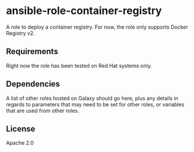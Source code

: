 ansible-role-container-registry
===============================

A role to deploy a container registry.
For now, the role only supports Docker Registry v2.

Requirements
------------

Right now the role has been tested on Red Hat systems only.

Dependencies
------------

A list of other roles hosted on Galaxy should go here, plus any details in regards to parameters that may need to be set for other roles, or variables that are used from other roles.

License
-------

Apache 2.0
